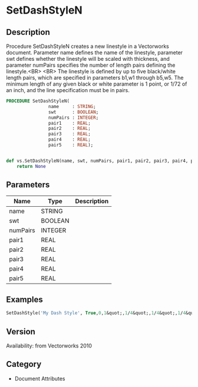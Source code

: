 # SetDashStyleN

## Description
Procedure SetDashStyleN creates a new linestyle in a Vectorworks document. Parameter name defines the name of the linestyle, parameter swt defines whether the linestyle will be scaled with thickness, and parameter numPairs specifies the number of length pairs defining the linestyle.&lt;BR&gt;
&lt;BR&gt;
The linestyle is defined by up to five black/white length pairs, which are specified in parameters b1,w1 through b5,w5. The minimum length of any given black or white parameter is 1 point, or 1/72 of an inch, and the line specification must be in pairs.

```pascal
PROCEDURE SetDashStyleN(
				name     : STRING;
				swt      : BOOLEAN;
				numPairs : INTEGER;
				pair1    : REAL;
				pair2    : REAL;
				pair3    : REAL;
				pair4    : REAL;
				pair5    : REAL);
```

```python

def vs.SetDashStyleN(name, swt, numPairs, pair1, pair2, pair3, pair4, pair5):
    return None
```

## Parameters
|Name|Type|Description|
|---|---|---|
|name|STRING||
|swt|BOOLEAN||
|numPairs|INTEGER||
|pair1|REAL||
|pair2|REAL||
|pair3|REAL||
|pair4|REAL||
|pair5|REAL||

## Examples
```pascal
SetDashStyle('My Dash Style', True,0,1&quot;,1/4&quot;,1/4&quot;,1/4&quot;);
```

## Version
Availability: from Vectorworks 2010
## Category
* Document Attributes

